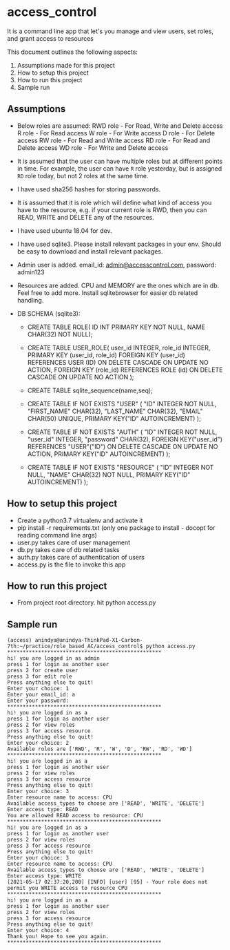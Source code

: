 # access_control
It is a command line app that let's you  manage and view users, set roles, and grant access to resources

This document outlines the following aspects:
1. Assumptions made for this project
2. How to setup this project
3. How to run this project
4. Sample run

## Assumptions
   - Below roles are assumed:
     RWD role - For Read, Write and Delete access
     R role - For Read access
     W role - For Write access
     D role - For Delete access
     RW role - For Read and Write access
     RD role - For Read and Delete access
     WD role - For Write and Delete access

   - It is assumed that the user can have multiple roles but at different points in time.
     For example, the user can have `R` role yesterday, but is assigned `RD` role today, but not 2 roles at the same time.

   - I have used sha256 hashes for storing passwords.

   - It is assumed that it is role which will define what kind of access you have to the resource,
     e.g. if your current role is RWD, then you can READ, WRITE and DELETE any of the resources.
     
   - I have used ubuntu 18.04 for dev.

   - I have used sqlite3. Please install relevant packages in your env.
     Should be easy to download and install relevant packages.

   - Admin user is added. email_id: admin@accesscontrol.com, password: admin123
   
   - Resources are added. CPU and MEMORY are the ones which are in db. Feel free to add more.
     Install sqlitebrowser for easier db related handling.

   - DB SCHEMA (sqlite3):
     - CREATE TABLE ROLE(
       ID INT PRIMARY KEY NOT NULL,
       NAME CHAR(32) NOT NULL);
     - CREATE TABLE USER_ROLE(
       user_id INTEGER,
       role_id INTEGER,
       PRIMARY KEY (user_id, role_id) 
       FOREIGN KEY (user_id) 
       REFERENCES USER (ID)
        ON DELETE CASCADE
        ON UPDATE NO ACTION,
       FOREIGN KEY (role_id)
       REFERENCES ROLE (id)
        ON DELETE CASCADE
        ON UPDATE NO ACTION
       );
     - CREATE TABLE sqlite_sequence(name,seq);
     - CREATE TABLE IF NOT EXISTS "USER" (
	    "ID"	INTEGER NOT NULL,
	    "FIRST_NAME"	CHAR(32),
	    "LAST_NAME"	CHAR(32),
	    "EMAIL"	CHAR(50) UNIQUE,
	    PRIMARY KEY("ID" AUTOINCREMENT)
       );

     - CREATE TABLE IF NOT EXISTS "AUTH" (
	    "ID"	INTEGER NOT NULL,
	    "user_id"	INTEGER,
	    "password"	CHAR(32),
	    FOREIGN KEY("user_id") REFERENCES "USER"("ID") ON DELETE CASCADE ON UPDATE NO ACTION,
	    PRIMARY KEY("ID" AUTOINCREMENT)
       );

     - CREATE TABLE IF NOT EXISTS "RESOURCE" (
	    "ID"	INTEGER NOT NULL,
	    "NAME"	CHAR(32) NOT NULL,
	    PRIMARY KEY("ID" AUTOINCREMENT)
       );

## How to setup this project
   - Create a python3.7 virtualenv and activate it
   - pip install -r requirements.txt (only one package to install - docopt for reading command line args)
   - user.py takes care of user management
   - db.py takes care of db related tasks
   - auth.py takes care of authentication of users
   - access.py is the file to invoke this app

## How to run this project
   - From project root directory. hit python access.py

## Sample run
```
(access) anindya@anindya-ThinkPad-X1-Carbon-7th:~/practice/role_based_AC/access_control$ python access.py 
**************************************************
hi! you are logged in as admin
press 1 for login as another user
press 2 for create user
press 3 for edit role
Press anything else to quit!
Enter your choice: 1
Enter your email_id: a
Enter your password: 
**************************************************
hi! you are logged in as a
press 1 for login as another user
press 2 for view roles
press 3 for access resource
Press anything else to quit!
Enter your choice: 2
Available roles are ['RWD', 'R', 'W', 'D', 'RW', 'RD', 'WD']
**************************************************
hi! you are logged in as a
press 1 for login as another user
press 2 for view roles
press 3 for access resource
Press anything else to quit!
Enter your choice: 3
Enter resource name to access: CPU
Available access_types to choose are ['READ', 'WRITE', 'DELETE']
Enter access type: READ
You are allowed READ access to resource: CPU
**************************************************
hi! you are logged in as a
press 1 for login as another user
press 2 for view roles
press 3 for access resource
Press anything else to quit!
Enter your choice: 3
Enter resource name to access: CPU
Available access_types to choose are ['READ', 'WRITE', 'DELETE']
Enter access type: WRITE
[2021-05-17 02:37:20,200] [INFO] [user] [95] - Your role does not permit you WRITE access to resource CPU
**************************************************
hi! you are logged in as a
press 1 for login as another user
press 2 for view roles
press 3 for access resource
Press anything else to quit!
Enter your choice: 4
Thank you! Hope to see you again.
**************************************************
```
